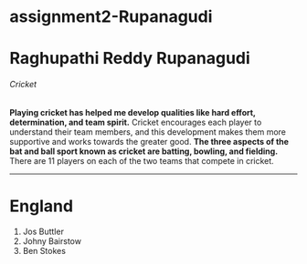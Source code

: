 # assignment2-Rupanagudi
# Raghupathi Reddy Rupanagudi
###### Cricket
**Playing cricket has helped me develop qualities like hard effort, determination, and team spirit.**
Cricket encourages each player to understand their team members, and this development makes them
more supportive and works towards the greater good. **The three aspects of the bat and ball sport known  as cricket are batting, bowling, and fielding.** There are 11 players on each of the two teams that compete in cricket.

---

# England
1. Jos Buttler
2. Johny Bairstow
3. Ben Stokes